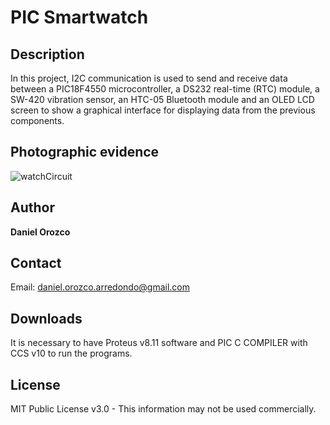 # PIC Smartwatch
## Description
In this project, I2C communication is used to send and receive data between a PIC18F4550 microcontroller, a DS232 real-time (RTC) module, a SW-420 vibration sensor, an HTC-05 Bluetooth module and an OLED LCD screen to show a graphical interface for displaying data from the previous components.

## Photographic evidence
![watchCircuit](https://github.com/DanielOrozcoA/Secuencias-de-LEDs/assets/152805004/1a1459a2-e16a-4fb0-8fad-17e3709d0141)

## Author
**Daniel Orozco**

## Contact
Email: daniel.orozco.arredondo@gmail.com

## Downloads
It is necessary to have Proteus v8.11 software and PIC C COMPILER with CCS v10 to run the programs.

## License
MIT Public License v3.0 - This information may not be used commercially.
